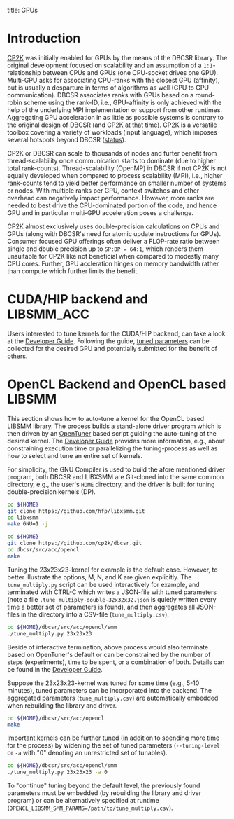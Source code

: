 title: GPUs

# Introduction

[CP2K](https://github.com/cp2k/cp2k/) was initially enabled for GPUs by the means of the DBCSR library. The original development focused on scalability and an assumption of a `1:1`-relationship between CPUs and GPUs (one CPU-socket drives one GPU). Multi-GPU asks for associating CPU-ranks with the closest GPU (affinity), but is usually a desparture in terms of algorithms as well (GPU to GPU communication). DBCSR associates ranks with GPUs based on a round-robin scheme using the rank-ID, i.e., GPU-affinity is only achieved with the help of the underlying MPI implementation or support from other runtimes. Aggregating GPU acceleration in as little as possible systems is contrary to the original design of DBCSR (and CP2K at that time). CP2K is a versatile toolbox covering a variety of workloads (input language), which imposes several hotspots beyond DBCSR ([status](https://www.cp2k.org/gpu)).

CP2K or DBCSR can scale to thousands of nodes and furter benefit from thread-scalability once communication starts to dominate (due to higher total rank-counts). Thread-scalability (OpenMP) in DBCSR if not CP2K is not equally developed when compared to process scalability (MPI), i.e., higher rank-counts tend to yield better performance on smaller number of systems or nodes. With multiple ranks per GPU, context switches and other overhead can negatively impact performance. However, more ranks are needed to best drive the CPU-dominated portion of the code, and hence GPU and in particular multi-GPU acceleration poses a challenge.

CP2K almost exclusively uses double-precision calculations on CPUs and GPUs (along with DBCSR's need for atomic update instructions for GPUs). Consumer focused GPU offerings often deliver a FLOP-rate ratio between single and double precision up to `SP:DP = 64:1`, which renders them unsuitable for CP2K like not beneficial when compared to modestly many CPU cores. Further, GPU accleration hinges on memory bandwidth rather than compute which further limits the benefit.

# CUDA/HIP backend and LIBSMM_ACC

Users interested to tune kernels for the CUDA/HIP backend, can take a look at the [Developer Guide](../../3-developer-guide/3-programming/2-accelerator-backend/2-libsmm_acc/3-tune.html). Following the guide, [tuned parameters](https://github.com/cp2k/dbcsr/tree/develop/src/acc/libsmm_acc/parameters) can be collected for the desired GPU and potentially submitted for the benefit of others.

# OpenCL Backend and OpenCL based LIBSMM

This section shows how to auto-tune a kernel for the OpenCL based LIBSMM library. The process builds a stand-alone driver program which is then driven by an [OpenTuner](https://opentuner.org/) based script guiding the auto-tuning of the desired kernel. The [Developer Guide](../../3-developer-guide/3-programming/2-accelerator-backend/4-opencl-libsmm.html) provides more information, e.g., about constraining execution time or parallelizing the tuning-process as well as how to select and tune an entire set of kernels.

For simplicity, the GNU Compiler is used to build the afore mentioned driver program, both DBCSR and LIBXSMM are Git-cloned into the same common directory, e.g., the user's `HOME` directory, and the driver is built for tuning double-precision kernels (DP).

```bash
cd ${HOME}
git clone https://github.com/hfp/libxsmm.git
cd libxsmm
make GNU=1 -j

cd ${HOME}
git clone https://github.com/cp2k/dbcsr.git
cd dbcsr/src/acc/opencl
make
```

Tuning the 23x23x23-kernel for example is the default case. However, to better illustrate the options, M, N, and K are given explicitly. The `tune_multiply.py` script can be used interactively for example, and terminated with CTRL-C which writes a JSON-file with tuned parameters (note a file `.tune_multiply-double-32x32x32.json` is quietly written every time a better set of parameters is found), and then aggregates all JSON-files in the directory into a CSV-file (`tune_multiply.csv`).

```bash
cd ${HOME}/dbcsr/src/acc/opencl/smm
./tune_multiply.py 23x23x23
```

Beside of interactive termination, above process would also terminate based on OpenTuner's default or can be constrained by the number of steps (experiments), time to be spent, or a combination of both. Details can be found in the [Developer Guide](../../3-developer-guide/3-programming/2-accelerator-backend/4-opencl-libsmm.html).

Suppose the 23x23x23-kernel was tuned for some time (e.g., 5-10 minutes), tuned parameters can be incorporated into the backend. The aggregated parameters (`tune_multiply.csv`) are automatically embedded when rebuilding the library and driver.

```bash
cd ${HOME}/dbcsr/src/acc/opencl
make
```

Important kernels can be further tuned (in addition to spending more time for the process) by widening the set of tuned parameters (`--tuning-level` or `-a` with "0" denoting an unrestricted set of tunables).

```bash
cd ${HOME}/dbcsr/src/acc/opencl/smm
./tune_multiply.py 23x23x23 -a 0
```

To "continue" tuning beyond the default level, the previously found parameters must be embedded (by rebuilding the library and driver program) or can be alternatively specified at runtime (`OPENCL_LIBSMM_SMM_PARAMS=/path/to/tune_multiply.csv`).
